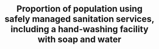 ---
data_non_statistical: true
goal_meta_link: http://unstats.un.org/sdgs/files/metadata-compilation/Metadata-Goal-6.pdf
goal_meta_link_page: 5
graph: null
graph_status_notes: unk
graph_title: Proportion of population using safely managed sanitation services, including
  a hand-washing facility with soap and water
graph_type: null
graph_type_description: EPA does not have data
has_metadata: true
indicator: 6.2.1
indicator_definition: Population using a basic sanitation facility at the household
  level ('improved' sanitation facilities used for MDG monitoring i.e. flush or pour
  flush toilets to sewer systems, septic tanks or pit latrines, ventilated improved
  pit latrines, pit latrines with a slab, and composting toilets, the same categories
  as improved sources of drinking water used for MDG monitoring) which is not shared
  with other households and where excreta is safely disposed in situ or treated off-site.
  This is therefore a multipurpose indicator also serving the household element of
  the wastewater treatment indicator (6.3.1).
indicator_name: Proportion of population using safely managed sanitation services,
  including a hand-washing facility with soap and water
indicator_sort_order: 06.02.01
indicator_variable: null
layout: indicator
method_of_computation: Household surveys and censuses provide data on use of types
  of basic sanitation facilities listed above. The percentage of the population using
  safely managed sanitation services is calculated by combining data on the proportion
  of the population using different types of basic sanitation facilities with estimates
  of the proportion of faecal waste which is safely disposed in situ or treated off-site.
  The JMP estimates access to basic sanitation facilities for each country, separately
  in urban and rural areas, by fitting a regression line to a series of data points
  from household surveys and censuses. This approach was used to report on use of
  'improved sanitation' facilities for MDG monitoring. The JMP is evaluating the use
  of alternative statistical estimation methods as more data become available. The
  Statistical Note describes in more detail how 'safety factors', or the proportion
  of household wastewater that is safely disposed of in situ or transported to a designated
  place, will be generated through a national assessment process, and combined with
  data on use of different types of supplies, as recorded in the current JMP database.
  Calculation of safety factors for safe management of sanitation are the same used
  for safety factors for wastewater treatment required for household part of the indicator
  6.3.1.
permalink: /6-2-1/
published: true
rationale_interpretation: "Predominant type of statistics:\nNational estimates adjusted\
  \ for global comparison. MDG target 7C called for 'sustainable access' to ''basic\
  \ sanitation'. JMP developed the metric of use of 'improved' sanitation facilities,\
  \ which are likely to hygienically separate human excreta from human contact, and\
  \ has used this indicator to track progress towards the MDG target since 2000. International\
  \ consultations since 2011 have established consensus on the need to build on and\
  \ address the shortcomings of this indicator; specifically, to address normative\
  \ criteria of the human right to water including accessibility, acceptability, and\
  \ safety. Furthermore, the safe management of faecal wastes should be considered,\
  \ as discharges of untreated wastewater into the environment create public health\
  \ hazards. \nThe above consultation concluded that post-2015 targets, which apply\
  \ to all countries, should go beyond the basic level of access and address indicators\
  \ of safe management of sanitation services, including dimensions of accessibility,\
  \ acceptability and safety. The Expert Working Group called for analysis of faecal\
  \ waste management along the sanitation chain, including containment, emptying of\
  \ latrines and septic tanks, and safe on-site disposal or transport of wastes to\
  \ designated treatment sites. Classification of treatment will be based on categories\
  \ defined by SEEA and the International Recommendations for Water Statistics and\
  \ following a laddered approach (primary, secondary and tertiary treatment),"
reporting_status: notstarted
sdg_goal: 6
source_active_1: true
source_notes_1: null
source_title_1: null
target: By 2030, achieve access to adequate and equitable sanitation and hygiene for
  all and end open defecation, paying special attention to the needs of women and
  girls and those in vulnerable situations.
target_id: '6.2'
title: Proportion of population using safely managed sanitation services, including
  a hand-washing facility with soap and water
un_custodial_agency: 'WHO, UNICEF (Partnering Agencies: UNEP)'
un_designated_tier: '1'
variable_description: null
variable_notes: null
---